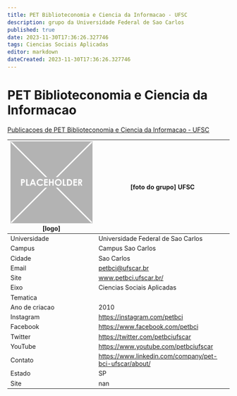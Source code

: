 ```yaml
---
title: PET Biblioteconomia e Ciencia da Informacao - UFSC
description: grupo da Universidade Federal de Sao Carlos
published: true
date: 2023-11-30T17:36:26.327746
tags: Ciencias Sociais Aplicadas
editor: markdown
dateCreated: 2023-11-30T17:36:26.327746
---
```


# PET Biblioteconomia e Ciencia da Informacao

[Publicacoes de PET Biblioteconomia e Ciencia da Informacao - UFSC](/atividade/148PETBiblioteconomiaeCienciadaInformacaoUFSC/feed.md)

| ![placeholder.png](/placeholder.png) [logo] | [foto do grupo] UFSC         |
| ------------------------------------------- | ------------------------------------------------- |
| Universidade                                | Universidade Federal de Sao Carlos      |
| Campus                                      | Campus Sao Carlos            |
| Cidade                                      | Sao Carlos             |
| Email                                       | petbci@ufscar.br             |
| Site                                        | www.petbci.ufscar.br/              |
| Eixo                                        | Ciencias Sociais Aplicadas              |
| Tematica                                    |           |
| Ano de criacao                              | 2010        |
| Instagram                                   | https://instagram.com/petbci         |
| Facebook                                    | https://www.facebook.com/petbci          |
| Twitter                                     | https://twitter.com/petbciufscar           |
| YouTube                                     | https://www.youtube.com/petbciufscar           |
| Contato                                     | https://www.linkedin.com/company/pet-bci-ufscar/about/         |
| Estado                                      |  SP            |
| Site                                        | nan |
